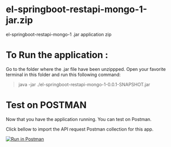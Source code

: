 # el-springboot-restapi-mongo-1-jar.zip
el-springboot-restapi-mongo-1 .jar application zip

# To Run the application :
Go to the folder where the .jar file have been unzippped.
Open your favorite terminal in this folder and run this following command: 
> java -jar ./el-springboot-restapi-mongo-1-0.0.1-SNAPSHOT.jar

# Test on POSTMAN

Now that you have the application running.
You can test on Postman.

Click bellow to import the API request Postman collection for this app.

[![Run in Postman](https://run.pstmn.io/button.svg)](https://app.getpostman.com/run-collection/d243d99cfcbd204e5c73)
